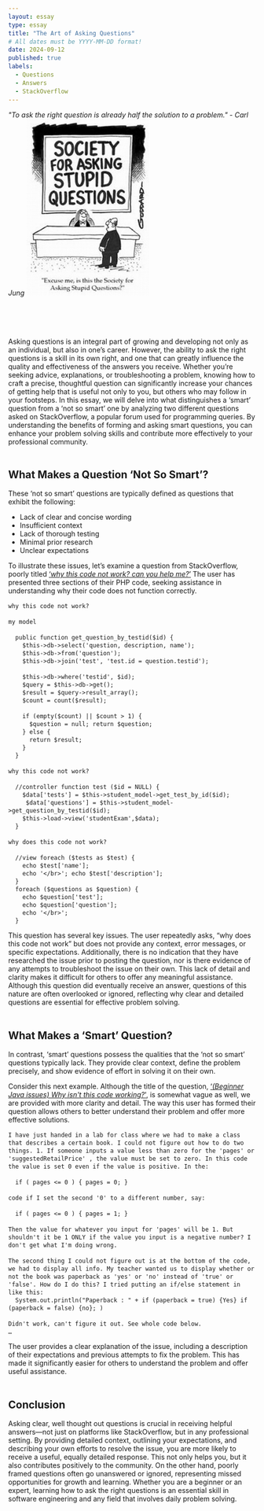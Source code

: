 ```yaml
---
layout: essay
type: essay
title: "The Art of Asking Questions"
# All dates must be YYYY-MM-DD format!
date: 2024-09-12
published: true
labels:
  - Questions
  - Answers
  - StackOverflow
---
```

_"To ask the right question is already half the solution to a problem." - Carl Jung_
<img width="250px" class="rounded float-start pe-4" src="../img/question.jpg">


<br><br><br><br>Asking questions is an integral part of growing and developing not only as an individual, but also in one’s career. However, the ability to ask the right questions is a skill in its own right, and one that can greatly influence the quality and effectiveness of the answers you receive. Whether you’re seeking advice, explanations, or troubleshooting a problem, knowing how to craft a precise, thoughtful question can significantly increase your chances of getting help that is useful not only to you, but others who may follow in your footsteps. In this essay, we will delve into what distinguishes a ‘smart’ question from a ‘not so smart’ one by analyzing two different questions asked on StackOverflow, a popular forum used for programming queries. By understanding the benefits of forming and asking smart questions, you can enhance your problem solving skills and contribute more effectively to your professional community.<br><br>

## What Makes a Question ‘Not So Smart’?
These ‘not so smart’ questions are typically defined as questions that exhibit the following:
  - Lack of clear and concise wording
  - Insufficient context
  - Lack of thorough testing
  - Minimal prior research
  - Unclear expectations

To illustrate these issues, let’s examine a question from StackOverflow, poorly titled [‘_why this code not work? can you help me?_’](https://stackoverflow.com/questions/36193241/why-this-code-not-work-can-you-help-me) The user has presented three sections of their PHP code, seeking assistance in understanding why their code does not function correctly.
```
why this code not work?

my model

  public function get_question_by_testid($id) { 
    $this->db->select('question, description, name'); 
    $this->db->from('question'); 
    $this->db->join('test', 'test.id = question.testid'); 
  
    $this->db->where('testid', $id); 
    $query = $this->db->get(); 
    $result = $query->result_array(); 
    $count = count($result); 
  
    if (empty($count) || $count > 1) { 
      $question = null; return $question; 
    } else { 
      return $result;
    }
  }

why this code not work?

  //controller function test ($id = NULL) { 
    $data['tests'] = $this->student_model->get_test_by_id($id);
     $data['questions'] = $this->student_model->get_question_by_testid($id); 
    $this->load->view('studentExam',$data); 
  }

why does this code not work?

  //view foreach ($tests as $test) { 
    echo $test['name']; 
    echo '</br>'; echo $test['description'];
  } 
  foreach ($questions as $question) {
    echo $question['test']; 
    echo $question['question']; 
    echo '</br>';
  }
```

This question has several key issues. The user repeatedly asks, “why does this code not work” but does not provide any context, error messages, or specific expectations. Additionally, there is no indication that they have researched the issue prior to posting the question, nor is there evidence of any attempts to troubleshoot the issue on their own. This lack of detail and clarity makes it difficult for others to offer any meaningful assistance. Although this question did eventually receive an answer, questions of this nature are often overlooked or ignored, reflecting why clear and detailed questions are essential for effective problem solving.<br><br>

## What Makes a ‘Smart’ Question?
In contrast, ‘smart’ questions possess the qualities that the ‘not so smart’ questions typically lack. They provide clear context, define the problem precisely, and show evidence of effort in solving it on their own.

Consider this next example. Although the title of the question, [‘_(Beginner Java issues) Why isn't this code working?_'](https://stackoverflow.com/questions/14698610/beginner-java-issues-why-isnt-this-code-working), is somewhat vague as well, we are provided with more clarity and detail. The way this user has formed their question allows others to better understand their problem and offer more effective solutions.
```
I have just handed in a lab for class where we had to make a class that describes a certain book. I could not figure out how to do two things. 1. If someone inputs a value less than zero for the 'pages' or 'suggestedRetailPrice' , the value must be set to zero. In this code the value is set 0 even if the value is positive. In the:

  if ( pages <= 0 ) { pages = 0; }

code if I set the second '0' to a different number, say:

  if ( pages <= 0 ) { pages = 1; }

Then the value for whatever you input for 'pages' will be 1. But shouldn't it be 1 ONLY if the value you input is a negative number? I don't get what I'm doing wrong.

The second thing I could not figure out is at the bottom of the code, we had to display all info. My teacher wanted us to display whether or not the book was paperback as 'yes' or 'no' instead of 'true' or 'false'. How do I do this? I tried putting an if/else statement in like this:
  System.out.println("Paperback : " + if (paperback = true) {Yes} if (paperback = false) {no}; )

Didn't work, can't figure it out. See whole code below.
…
```

The user provides a clear explanation of the issue, including a description of their expectations and previous attempts to fix the problem. This has made it significantly easier for others to understand the problem and offer useful assistance.<br><br>

## Conclusion
Asking clear, well thought out questions is crucial in receiving helpful answers—not just on platforms like StackOverflow, but in any professional setting. By providing detailed context, outlining your expectations, and describing your own efforts to resolve the issue, you are more likely to receive a useful, equally detailed response. This not only helps you, but it also contributes positively to the community. On the other hand, poorly framed questions often go unanswered or ignored, representing missed opportunities for growth and learning. Whether you are a beginner or an expert, learning how to ask the right questions is an essential skill in software engineering and any field that involves daily problem solving.
